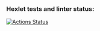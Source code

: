 ### Hexlet tests and linter status:
[![Actions Status](https://github.com/S1THOF/python-django-developer-project-52/workflows/hexlet-check/badge.svg)](https://github.com/S1THOF/python-django-developer-project-52/actions)